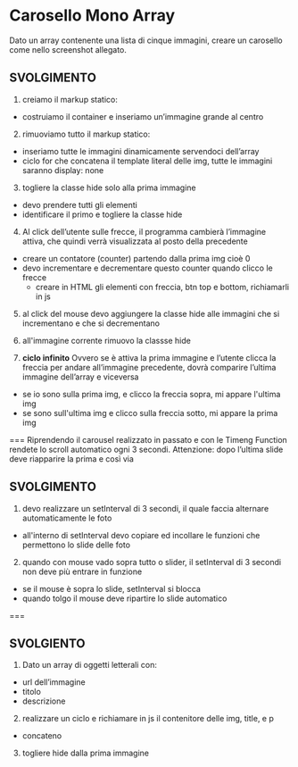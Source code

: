 Carosello Mono Array
===
Dato un array contenente una lista di cinque immagini, creare un carosello come nello screenshot allegato.

## SVOLGIMENTO
1. creiamo il markup statico:
  - costruiamo il container e inseriamo un’immagine grande al centro

2. rimuoviamo tutto il markup statico:
  - inseriamo tutte le immagini dinamicamente servendoci dell’array
  - ciclo for che concatena il template literal delle img, tutte le immagini saranno display: none

3. togliere la classe hide solo alla prima immagine
  - devo prendere tutti gli elementi
  - identificare il primo e togliere la classe hide

4. Al click dell’utente sulle frecce, il programma cambierà l’immagine attiva, che quindi verrà visualizzata al posto della precedente
  - creare un contatore (counter) partendo dalla prima img cioè 0
  - devo incrementare e decrementare questo counter quando clicco le frecce
    - creare in HTML gli elementi con freccia, btn top e bottom, richiamarli in js

5. al click del mouse devo aggiungere la classe hide alle immagini che si incrementano e che si decrementano

6. all'immagine corrente rimuovo la classse hide

7. **ciclo infinito** Ovvero se è attiva la prima immagine e l’utente clicca la freccia per andare all’immagine precedente, dovrà comparire l’ultima immagine dell’array e viceversa
  - se io sono sulla prima img, e clicco la freccia sopra, mi appare l'ultima img
  - se sono sull'ultima img e clicco sulla freccia sotto, mi appare la prima img

===
Riprendendo il carousel realizzato in passato  e con le Timeng Function rendete lo scroll automatico ogni 3 secondi.
Attenzione: dopo l’ultima slide deve riapparire la prima e così via

## SVOLGIMENTO
1. devo realizzare un setInterval di 3 secondi, il quale faccia alternare automaticamente le foto
  - all'interno di setInterval devo copiare ed incollare le funzioni che permettono lo slide delle foto

2. quando con mouse vado sopra tutto o slider, il setInterval di 3 secondi non deve più entrare in funzione
  - se il mouse è sopra lo slide, setInterval si blocca
  - quando tolgo il mouse deve ripartire lo slide automatico


===

## SVOLGIENTO
1. Dato un array di oggetti letterali con:
 - url dell’immagine
 - titolo
 - descrizione

2. realizzare un ciclo e richiamare in js il contenitore delle img, title, e p
  - concateno

3. togliere hide dalla prima immagine